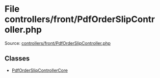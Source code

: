 File controllers/front/PdfOrderSlipController.php
=========

Source: [controllers/front/PdfOrderSlipController.php](https://github.com/PrestaShop/PrestaShop/blob/1.5.3.0/controllers/front/PdfOrderSlipController.php)


Classes
-------

* [PdfOrderSlipControllerCore](class.PdfOrderSlipControllerCore.md)

